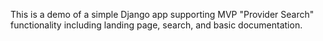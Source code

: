 This is a demo of a simple Django app supporting MVP "Provider Search" functionality including landing page, search, and basic documentation.

